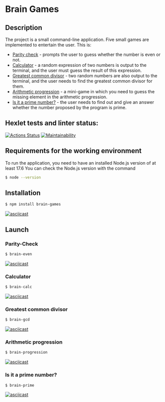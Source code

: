 # Brain Games

## Description
The project is a small command-line application. Five small games are implemented to entertain the user. This is:
* [Parity check](#parity-check) - prompts the user to guess whether the number is even or not.
* [Calculator](#calculator) - a random expression of two numbers is output to the terminal, and the user must guess the result of this expression.
* [Greatest common divisor](#greatest-common-divisor) - two random numbers are also output to the terminal, and the user needs to find the greatest common divisor for them.
* [Arithmetic progression](#arithmetic-progression) - a mini-game in which you need to guess the missing element in the arithmetic progression.
* [Is it a prime number?](#is-it-a-prime-number) - the user needs to find out and give an answer whether the number proposed by the program is prime.


## Hexlet tests and linter status:
[![Actions Status](https://github.com/Ushqo/frontend-project-44/workflows/hexlet-check/badge.svg)](https://github.com/Ushqo/frontend-project-44/actions)
[![Maintainability](https://api.codeclimate.com/v1/badges/39883ad115954a7af4ac/maintainability)](https://codeclimate.com/github/Ushqo/frontend-project-44/maintainability)

## Requirements for the working environment
To run the application, you need to have an installed Node.js version of at least 17.6
You can check the Node.js version with the command

```sh
$ node --version
```

## Installation

```sh
$ npm install brain-games
```

[![asciicast](https://asciinema.org/a/trBX1N2orM4oKqF7KVUUyvqol.svg)](https://asciinema.org/a/trBX1N2orM4oKqF7KVUUyvqol)

## Launch

### Parity-Check

```sh
$ brain-even
```

[![asciicast](https://asciinema.org/a/LFYmAuuDMQYDwmoMaZVYPDD2P.svg)](https://asciinema.org/a/LFYmAuuDMQYDwmoMaZVYPDD2P)

### Calculator

```sh
$ brain-calc
```

[![asciicast](https://asciinema.org/a/K55UxcTHoywXyFJiDcxgx4Y5W.svg)](https://asciinema.org/a/K55UxcTHoywXyFJiDcxgx4Y5W)

### Greatest common divisor

```sh
$ brain-gcd
```

[![asciicast](https://asciinema.org/a/2iNatcRSiaGxxXlwsgoWJQTCS.svg)](https://asciinema.org/a/2iNatcRSiaGxxXlwsgoWJQTCS)

### Arithmetic progression

```sh
$ brain-progression
```

[![asciicast](https://asciinema.org/a/dwhtevThtFgLunN3hckhWbwyy.svg)](https://asciinema.org/a/dwhtevThtFgLunN3hckhWbwyy)

### Is it a prime number?

```sh
$ brain-prime
```

[![asciicast](https://asciinema.org/a/k0ZbSFQdfq5xb7gJQPDajgORO.svg)](https://asciinema.org/a/k0ZbSFQdfq5xb7gJQPDajgORO)